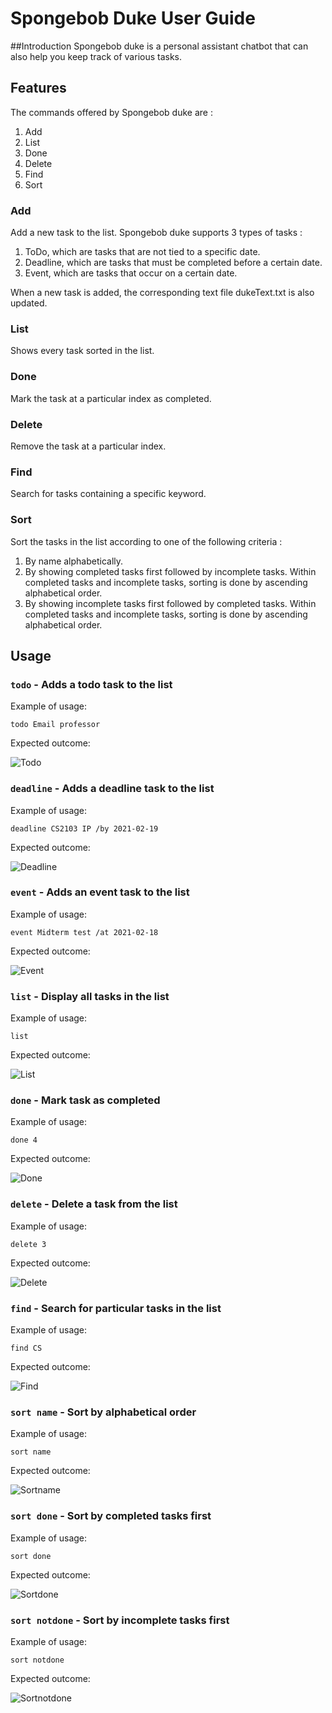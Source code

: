 # Spongebob Duke User Guide

##Introduction
Spongebob duke is a personal assistant chatbot that can
also help you keep track of various tasks.

## Features 
The commands offered by Spongebob duke are :

1. Add
2. List 
3. Done
4. Delete
5. Find
6. Sort

### Add
Add a new task to the list. Spongebob duke supports 3 types of tasks :
1. ToDo, which are tasks that are not tied to a specific date.
2. Deadline, which are tasks that must be completed before a certain date.
3. Event, which are tasks that occur on a certain date.

When a new task is added, the corresponding text file dukeText.txt is also updated.

### List

Shows every task sorted in the list.

### Done

Mark the task at a particular index as completed.

### Delete

Remove the task at a particular index.

### Find

Search for tasks containing a specific keyword.

### Sort
Sort the tasks in the list according to one of the following criteria :
1. By name alphabetically.
2. By showing completed tasks first followed
by incomplete tasks. Within completed tasks and incomplete
tasks, sorting is done by ascending alphabetical order.
3. By showing incomplete tasks first followed
   by completed tasks. Within completed tasks and incomplete
   tasks, sorting is done by ascending alphabetical order.

## Usage

### `todo` - Adds a todo task to the list

Example of usage:

`todo Email professor`

Expected outcome:

![Todo](./images/Todo.png)

### `deadline` - Adds a deadline task to the list

Example of usage:

`deadline CS2103 IP /by 2021-02-19`

Expected outcome:

![Deadline](./images/Deadline.png)

### `event` - Adds an event task to the list

Example of usage:

`event Midterm test /at 2021-02-18`

Expected outcome:

![Event](./images/Event.png)

### `list` - Display all tasks in the list

Example of usage:

`list`

Expected outcome:

![List](./images/List.png)

### `done` - Mark task as completed

Example of usage:

`done 4`

Expected outcome:

![Done](./images/Done.png)

### `delete` - Delete a task from the list

Example of usage:

`delete 3`

Expected outcome:

![Delete](./images/Delete.png)

### `find` - Search for particular tasks in the list

Example of usage:

`find CS`

Expected outcome:

![Find](./images/Find.png)

### `sort name` - Sort by alphabetical order

Example of usage:

`sort name`

Expected outcome:

![Sortname](./images/Sortname.png)

### `sort done` - Sort by completed tasks first

Example of usage:

`sort done`

Expected outcome:

![Sortdone](./images/Sortdone.png)

### `sort notdone` - Sort by incomplete tasks first

Example of usage:

`sort notdone`

Expected outcome:

![Sortnotdone](./images/Sortnotdone.png)




